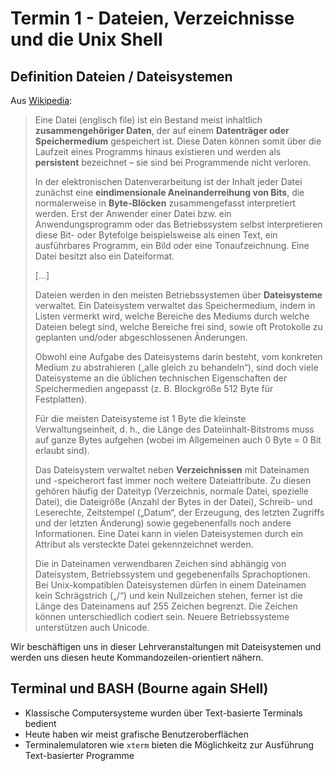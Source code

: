 # Termin 1 - Dateien, Verzeichnisse und die Unix Shell

## Definition Dateien / Dateisystemen

Aus [Wikipedia](https://de.wikipedia.org/wiki/Datei):

>  Eine Datei (englisch file) ist ein Bestand meist inhaltlich __zusammengehöriger Daten__, der auf einem __Datenträger oder Speichermedium__ gespeichert ist. Diese Daten können somit über die Laufzeit eines Programms hinaus existieren und werden als __persistent__ bezeichnet – sie sind bei Programmende nicht verloren.
>
> In der elektronischen Datenverarbeitung ist der Inhalt jeder Datei zunächst eine __eindimensionale Aneinanderreihung von Bits__, die normalerweise in __Byte-Blöcken__ zusammengefasst interpretiert werden. Erst der Anwender einer Datei bzw. ein Anwendungsprogramm oder das Betriebssystem selbst interpretieren diese Bit- oder Bytefolge beispielsweise als einen Text, ein ausführbares Programm, ein Bild oder eine Tonaufzeichnung. Eine Datei besitzt also ein Dateiformat.
>
> [...]
>
> Dateien werden in den meisten Betriebssystemen über __Dateisysteme__ verwaltet. Ein Dateisystem verwaltet das Speichermedium, indem in Listen vermerkt wird, welche Bereiche des Mediums durch welche Dateien belegt sind, welche Bereiche frei sind, sowie oft Protokolle zu geplanten und/oder abgeschlossenen Änderungen.
>
> Obwohl eine Aufgabe des Dateisystems darin besteht, vom konkreten Medium zu abstrahieren („alle gleich zu behandeln“), sind doch viele Dateisysteme an die üblichen technischen Eigenschaften der Speichermedien angepasst (z. B. Blockgröße 512 Byte für Festplatten).
>
> Für die meisten Dateisysteme ist 1 Byte die kleinste Verwaltungseinheit, d. h., die Länge des Dateiinhalt-Bitstroms muss auf ganze Bytes aufgehen (wobei im Allgemeinen auch 0 Byte = 0 Bit erlaubt sind).
>
> Das Dateisystem verwaltet neben __Verzeichnissen__ mit Dateinamen und -speicherort fast immer noch weitere Dateiattribute. Zu diesen gehören häufig der Dateityp (Verzeichnis, normale Datei, spezielle Datei), die Dateigröße (Anzahl der Bytes in der Datei), Schreib- und Leserechte, Zeitstempel („Datum“, der Erzeugung, des letzten Zugriffs und der letzten Änderung) sowie gegebenenfalls noch andere Informationen. Eine Datei kann in vielen Dateisystemen durch ein Attribut als versteckte Datei gekennzeichnet werden.
>
> Die in Dateinamen verwendbaren Zeichen sind abhängig von Dateisystem, Betriebssystem und gegebenenfalls Sprachoptionen. Bei Unix-kompatiblen Dateisystemen dürfen in einem Dateinamen kein Schrägstrich („/“) und kein Nullzeichen stehen, ferner ist die Länge des Dateinamens auf 255 Zeichen begrenzt. Die Zeichen können unterschiedlich codiert sein. Neuere Betriebssysteme unterstützen auch Unicode.

Wir beschäftigen uns in dieser Lehrveranstaltungen mit Dateisystemen und werden uns diesen heute Kommandozeilen-orientiert nähern.

## Terminal und BASH (Bourne again SHell)

*  Klassische Computersysteme wurden über Text-basierte Terminals bedient
*  Heute haben wir meist grafische Benutzeroberflächen
*  Terminalemulatoren wie `xterm` bieten die Möglichkeitz zur Ausführung Text-basierter Programme